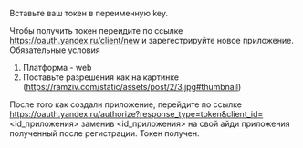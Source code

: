 Вставьте ваш токен в переименную key.


Чтобы получить токен переидите по ссылке https://oauth.yandex.ru/client/new и зарегестрируйте новое приложение.
Обязательные условия
1) Платформа - web
2) Поставьте разрешения как на картинке (https://ramziv.com/static/assets/post/2/3.jpg#thumbnail)


После того как создали приложение, перейдите по ссылке https://oauth.yandex.ru/authorize?response_type=token&client_id=<id_приложения> заменив <id_приложения> на свой айди приложения полученный после регистрации. Токен получен.
